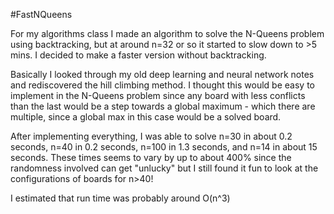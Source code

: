 #FastNQueens

For my algorithms class I made an algorithm to solve the N-Queens problem using backtracking, but at around n=32 or so it started to slow down to >5 mins. I decided to make a faster version without backtracking.

Basically I looked through my old deep learning and neural network notes and rediscovered the hill climbing method. I thought this would be easy to implement in the N-Queens problem since any board with less conflicts than the last would be a step towards a global maximum - which there are multiple, since a global max in this case would be a solved board.

After implementing everything, I was able to solve n=30 in about 0.2 seconds, n=40 in 0.2 seconds, n=100 in 1.3 seconds, and n=14 in about 15 seconds. These times seems to vary by up to about 400% since the randomness involved can get "unlucky" but I still found it fun to look at the configurations of boards for n>40!

I estimated that run time was probably around O(n^3)
